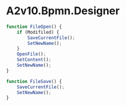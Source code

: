 # A2v10.Bpmn.Designer


```javascript
function FileOpen() {
	if (Modifiled) {
		SaveCurrentFile();
		SetNewName();
	}
	OpenFile();
	SetContent();
	SetNewName();
}

function FileSave() {
	SaveCurrentFile();
	SetNewName();
}

```
